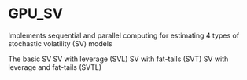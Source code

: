 # GPU_SV

Implements sequential and parallel computing for estimating 4 types
of stochastic volatility (SV) models

The basic SV
SV with leverage (SVL)
SV with fat-tails (SVT)
SV with leverage and fat-tails (SVTL)

